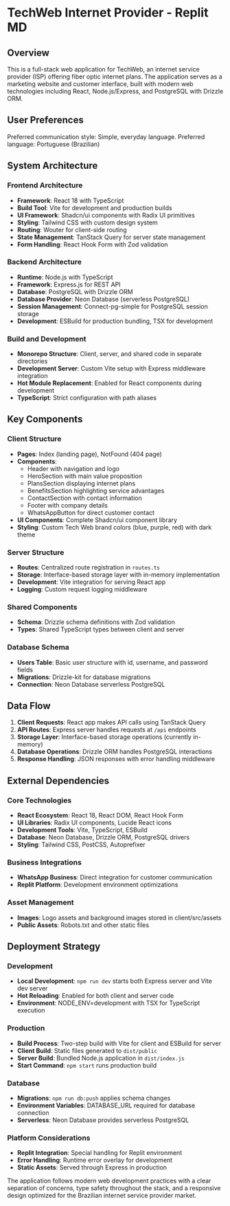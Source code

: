 # TechWeb Internet Provider - Replit MD

## Overview

This is a full-stack web application for TechWeb, an internet service provider (ISP) offering fiber optic internet plans. The application serves as a marketing website and customer interface, built with modern web technologies including React, Node.js/Express, and PostgreSQL with Drizzle ORM.

## User Preferences

Preferred communication style: Simple, everyday language.
Preferred language: Portuguese (Brazilian)

## System Architecture

### Frontend Architecture
- **Framework**: React 18 with TypeScript
- **Build Tool**: Vite for development and production builds
- **UI Framework**: Shadcn/ui components with Radix UI primitives
- **Styling**: Tailwind CSS with custom design system
- **Routing**: Wouter for client-side routing
- **State Management**: TanStack Query for server state management
- **Form Handling**: React Hook Form with Zod validation

### Backend Architecture
- **Runtime**: Node.js with TypeScript
- **Framework**: Express.js for REST API
- **Database**: PostgreSQL with Drizzle ORM
- **Database Provider**: Neon Database (serverless PostgreSQL)
- **Session Management**: Connect-pg-simple for PostgreSQL session storage
- **Development**: ESBuild for production bundling, TSX for development

### Build and Development
- **Monorepo Structure**: Client, server, and shared code in separate directories
- **Development Server**: Custom Vite setup with Express middleware integration
- **Hot Module Replacement**: Enabled for React components during development
- **TypeScript**: Strict configuration with path aliases

## Key Components

### Client Structure
- **Pages**: Index (landing page), NotFound (404 page)
- **Components**: 
  - Header with navigation and logo
  - HeroSection with main value proposition
  - PlansSection displaying internet plans
  - BenefitsSection highlighting service advantages
  - ContactSection with contact information
  - Footer with company details
  - WhatsAppButton for direct customer contact
- **UI Components**: Complete Shadcn/ui component library
- **Styling**: Custom Tech Web brand colors (blue, purple, red) with dark theme

### Server Structure
- **Routes**: Centralized route registration in `routes.ts`
- **Storage**: Interface-based storage layer with in-memory implementation
- **Development**: Vite integration for serving React app
- **Logging**: Custom request logging middleware

### Shared Components
- **Schema**: Drizzle schema definitions with Zod validation
- **Types**: Shared TypeScript types between client and server

### Database Schema
- **Users Table**: Basic user structure with id, username, and password fields
- **Migrations**: Drizzle-kit for database migrations
- **Connection**: Neon Database serverless PostgreSQL

## Data Flow

1. **Client Requests**: React app makes API calls using TanStack Query
2. **API Routes**: Express server handles requests at `/api` endpoints
3. **Storage Layer**: Interface-based storage operations (currently in-memory)
4. **Database Operations**: Drizzle ORM handles PostgreSQL interactions
5. **Response Handling**: JSON responses with error handling middleware

## External Dependencies

### Core Technologies
- **React Ecosystem**: React 18, React DOM, React Hook Form
- **UI Libraries**: Radix UI components, Lucide React icons
- **Development Tools**: Vite, TypeScript, ESBuild
- **Database**: Neon Database, Drizzle ORM, PostgreSQL drivers
- **Styling**: Tailwind CSS, PostCSS, Autoprefixer

### Business Integrations
- **WhatsApp Business**: Direct integration for customer communication
- **Replit Platform**: Development environment optimizations

### Asset Management
- **Images**: Logo assets and background images stored in client/src/assets
- **Public Assets**: Robots.txt and other static files

## Deployment Strategy

### Development
- **Local Development**: `npm run dev` starts both Express server and Vite dev server
- **Hot Reloading**: Enabled for both client and server code
- **Environment**: NODE_ENV=development with TSX for TypeScript execution

### Production
- **Build Process**: Two-step build with Vite for client and ESBuild for server
- **Client Build**: Static files generated to `dist/public`
- **Server Build**: Bundled Node.js application in `dist/index.js`
- **Start Command**: `npm start` runs production build

### Database
- **Migrations**: `npm run db:push` applies schema changes
- **Environment Variables**: DATABASE_URL required for database connection
- **Serverless**: Neon Database provides serverless PostgreSQL

### Platform Considerations
- **Replit Integration**: Special handling for Replit environment
- **Error Handling**: Runtime error overlay for development
- **Static Assets**: Served through Express in production

The application follows modern web development practices with a clear separation of concerns, type safety throughout the stack, and a responsive design optimized for the Brazilian internet service provider market.